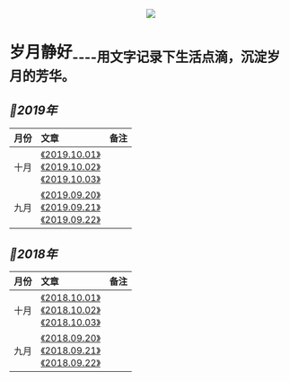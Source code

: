 
<p align='center'>
<img src='https://static001.geekbang.org/resource/image/89/8f/890bb2e1f9e0f7a027446c35a1cb9d8f.jpg'>
</p>

# 岁月静好<sub>----用文字记录下生活点滴，沉淀岁月的芳华。<sub>

## *📖2019年*
|月份|文章|备注|
|:---|:--|:---:
|十月|[《2019.10.01》]()<br>[《2019.10.02》]()<br>[《2019.10.03》]()<br>|
|九月|[《2019.09.20》]()<br>[《2019.09.21》]()<br>[《2019.09.22》]()<br>|

## *📖2018年*
|月份|文章|备注|
|:---|:--|:---:
|十月|[《2018.10.01》]()<br>[《2018.10.02》]()<br>[《2018.10.03》]()<br>|
|九月|[《2018.09.20》]()<br>[《2018.09.21》]()<br>[《2018.09.22》]()<br>|






